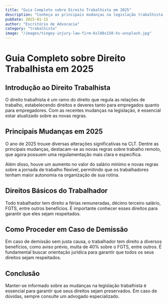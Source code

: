 ```yaml
---
title: "Guia Completo sobre Direito Trabalhista em 2025"
description: "Conheça as principais mudanças na legislação trabalhista e seus direitos como trabalhador"
pubDate: 2025-01-15
author: "Escritório de Advocacia"
category: "trabalhista"
image: "/images/tingey-injury-law-firm-6sl88x150-Xs-unsplash.jpg"
---
```


# Guia Completo sobre Direito Trabalhista em 2025

## Introdução ao Direito Trabalhista

O direito trabalhista é um ramo do direito que regula as relações de trabalho, estabelecendo direitos e deveres tanto para empregados quanto para empregadores. Com as recentes mudanças na legislação, é essencial estar atualizado sobre as novas regras.

## Principais Mudanças em 2025

O ano de 2025 trouxe diversas alterações significativas na CLT. Dentre as principais mudanças, destacam-se as novas regras sobre trabalho remoto, que agora possuem uma regulamentação mais clara e específica.

Além disso, houve um aumento no valor do salário mínimo e novas regras sobre a jornada de trabalho flexível, permitindo que os trabalhadores tenham maior autonomia na organização de sua rotina.

## Direitos Básicos do Trabalhador

Todo trabalhador tem direito a férias remuneradas, décimo terceiro salário, FGTS, entre outros benefícios. É importante conhecer esses direitos para garantir que eles sejam respeitados.

## Como Proceder em Caso de Demissão

Em caso de demissão sem justa causa, o trabalhador tem direito a diversos benefícios, como aviso prévio, multa de 40% sobre o FGTS, entre outros. É fundamental buscar orientação jurídica para garantir que todos os seus direitos sejam respeitados.

## Conclusão

Manter-se informado sobre as mudanças na legislação trabalhista é essencial para garantir que seus direitos sejam preservados. Em caso de dúvidas, sempre consulte um advogado especializado.